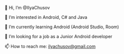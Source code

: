👋 Hi, I’m @IlyaChusov

👀 I’m interested in Android, C# and Java

🌱 I’m currently learning Android (Android Studio, Room)

💞️ I’m looking for a job as a Junior Android developer

📫 How to reach me: ilyachusov@gmail.com
